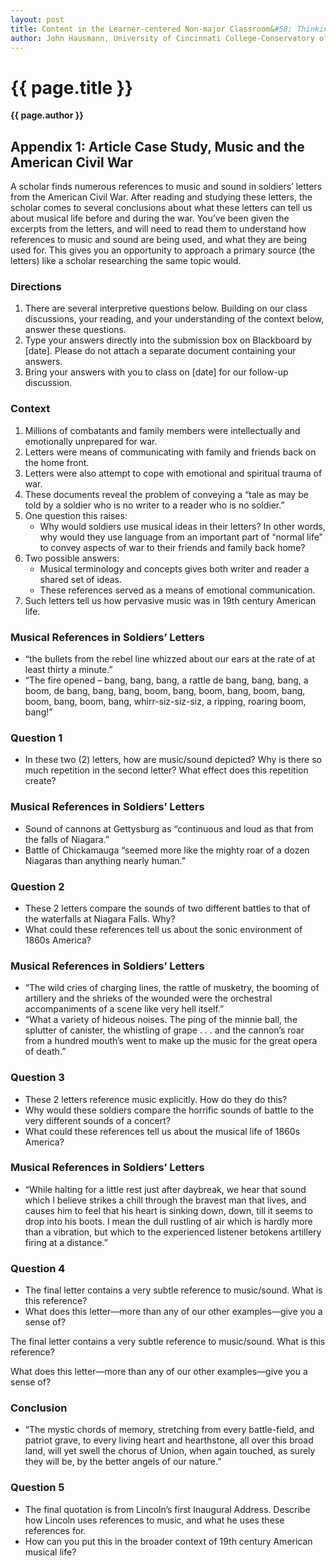 ```yaml
---
layout: post
title: Content in the Learner-centered Non-major Classroom&#58; Thinking and Listening Like a Musicologist
author: John Hausmann, University of Cincinnati College-Conservatory of Music
---
```

{{ page.title }}
================
**{{ page.author }}**

## Appendix 1&#58; Article Case Study, Music and the American Civil War ##

A scholar finds numerous references to music and sound in soldiers’ letters from the American Civil War. After reading and studying these letters, the scholar comes to several conclusions about what these letters can tell us about musical life before and during the war. You’ve been given the excerpts from the letters, and will need to read them to understand how references to music and sound are being used, and what they are being used for. This gives you an opportunity to approach a primary source (the letters) like a scholar researching the same topic would.

### Directions ###

1.  There are several interpretive questions below. Building on our class discussions, your reading, and your understanding of the context below, answer these questions.
2.  Type your answers directly into the submission box on Blackboard by [date]. Please do not attach a separate document containing your answers.
3.  Bring your answers with you to class on [date] for our follow-up discussion.

### Context

1.  Millions of combatants and family members were intellectually and emotionally unprepared for war.
2.  Letters were means of communicating with family and friends back on the home front.
3.  Letters were also attempt to cope with emotional and spiritual trauma of war.
4.  These documents reveal the problem of conveying a “tale as may be told by a soldier who is no writer to a reader who is no soldier.”
5.  One question this raises:
	- Why would soldiers use musical ideas in their letters? In other words, why would they use language from an important part of “normal life” to convey aspects of war to their friends and family back home?
7.  Two possible answers:
	- Musical terminology and concepts gives both writer and reader a shared set of ideas.
	- These references served as a means of emotional communication.
8.  Such letters tell us how pervasive music was in 19th century American life.

### Musical References in Soldiers’ Letters

-   “the bullets from the rebel line whizzed about our ears at the rate of at least thirty a minute.”
-   “The fire opened – bang, bang, bang, a rattle de bang, bang, bang, a boom, de bang, bang, bang, boom, bang, boom, bang, boom, bang, boom, bang, boom, bang, whirr-siz-siz-siz, a ripping, roaring boom, bang!”

### Question 1

-   In these two (2) letters, how are music/sound depicted? Why is there so much repetition in the second letter? What effect does this repetition create?

### Musical References in Soldiers’ Letters

-   Sound of cannons at Gettysburg as “continuous and loud as that from the falls of Niagara.”
-   Battle of Chickamauga “seemed more like the mighty roar of a dozen Niagaras than anything nearly human.”

### Question 2

-   These 2 letters compare the sounds of two different battles to that of the waterfalls at Niagara Falls. Why?
-   What could these references tell us about the sonic environment of 1860s America?

### Musical References in Soldiers’ Letters

-   “The wild cries of charging lines, the rattle of musketry, the booming of artillery and the shrieks of the wounded were the orchestral accompaniments of a scene like very hell itself.”
-   “What a variety of hideous noises. The ping of the minnie ball, the splutter of canister, the whistling of grape . . . and the cannon’s roar from a hundred mouth’s went to make up the music for the great opera of death.”

### Question 3

-   These 2 letters reference music explicitly. How do they do this?
-   Why would these soldiers compare the horrific sounds of battle to the very different sounds of a concert?
-   What could these references tell us about the musical life of 1860s America?

### Musical References in Soldiers’ Letters

-   “While halting for a little rest just after daybreak, we hear that sound which I believe strikes a chill through the bravest man that lives, and causes him to feel that his heart is sinking down, down, till it seems to drop into his boots. I mean the dull rustling of air which is hardly more than a vibration, but which to the experienced listener betokens artillery firing at a distance.”

### Question 4


- The final letter contains a very subtle reference to music/sound. What is this reference?
- What does this letter––more than any of our other examples––give you a sense of?

The final letter contains a very subtle reference to music/sound. What is this reference?

What does this letter—more than any of our other examples—give you a sense of?


### Conclusion

-   “The mystic chords of memory, stretching from every battle-field, and patriot grave, to every living heart and hearthstone, all over this broad land, will yet swell the chorus of Union, when again touched, as surely they will be, by the better angels of our nature.”

### Question 5

-   The final quotation is from Lincoln’s first Inaugural Address. Describe how Lincoln uses references to music, and what he uses these references for.
-   How can you put this in the broader context of 19th century American musical life?
